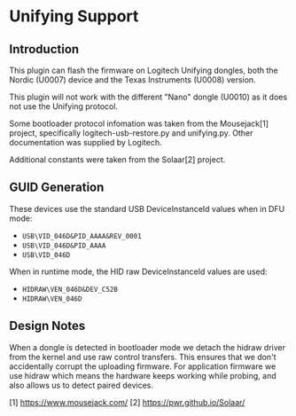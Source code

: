 Unifying Support
================

Introduction
------------

This plugin can flash the firmware on Logitech Unifying dongles, both the
Nordic (U0007) device and the Texas Instruments (U0008) version.

This plugin will not work with the different "Nano" dongle (U0010) as it does
not use the Unifying protocol.

Some bootloader protocol infomation was taken from the Mousejack[1] project,
specifically logitech-usb-restore.py and unifying.py. Other documentation was
supplied by Logitech.

Additional constants were taken from the Solaar[2] project.

GUID Generation
---------------

These devices use the standard USB DeviceInstanceId values when in DFU mode:

 * `USB\VID_046D&PID_AAAA&REV_0001`
 * `USB\VID_046D&PID_AAAA`
 * `USB\VID_046D`

When in runtime mode, the HID raw DeviceInstanceId values are used:

 * `HIDRAW\VEN_046D&DEV_C52B`
 * `HIDRAW\VEN_046D`

Design Notes
------------

When a dongle is detected in bootloader mode we detach the hidraw driver from
the kernel and use raw control transfers. This ensures that we don't accidentally
corrupt the uploading firmware. For application firmware we use hidraw which
means the hardware keeps working while probing, and also allows us to detect
paired devices.

[1] https://www.mousejack.com/
[2] https://pwr.github.io/Solaar/
